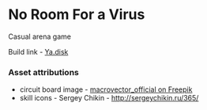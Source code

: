 ﻿# No Room For a Virus

Casual arena game

Build link - <a href="https://disk.yandex.ru/d/WCUGwXCVg9yaXg">Ya.disk</a>

### Asset attributions

- circuit board image - <a href="https://www.freepik.com/free-vector/circuit-board-seamless-pattern_4546129.htm">macrovector_official on Freepik</a>
- skill icons - Sergey Chikin - http://sergeychikin.ru/365/